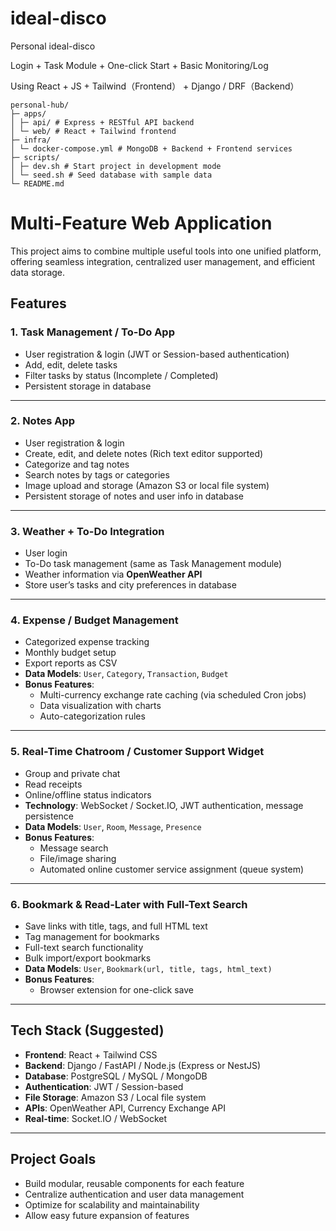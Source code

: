 # ideal-disco

Personal ideal-disco

Login + Task Module + One-click Start + Basic Monitoring/Log

Using React + JS + Tailwind（Frontend） + Django / DRF（Backend）

```
personal-hub/
├─ apps/
│ ├─ api/ # Express + RESTful API backend
│ └─ web/ # React + Tailwind frontend
├─ infra/
│ └─ docker-compose.yml # MongoDB + Backend + Frontend services
├─ scripts/
│ ├─ dev.sh # Start project in development mode
│ └─ seed.sh # Seed database with sample data
└─ README.md
```

# Multi-Feature Web Application

This project aims to combine multiple useful tools into one unified platform, offering seamless integration, centralized
user management, and efficient data storage.

## Features

### 1. Task Management / To-Do App

- User registration & login (JWT or Session-based authentication)
- Add, edit, delete tasks
- Filter tasks by status (Incomplete / Completed)
- Persistent storage in database

---

### 2. Notes App

- User registration & login
- Create, edit, and delete notes (Rich text editor supported)
- Categorize and tag notes
- Search notes by tags or categories
- Image upload and storage (Amazon S3 or local file system)
- Persistent storage of notes and user info in database

---

### 3. Weather + To-Do Integration

- User login
- To-Do task management (same as Task Management module)
- Weather information via **OpenWeather API**
- Store user’s tasks and city preferences in database

---

### 4. Expense / Budget Management

- Categorized expense tracking
- Monthly budget setup
- Export reports as CSV
- **Data Models**: `User`, `Category`, `Transaction`, `Budget`
- **Bonus Features**:
    - Multi-currency exchange rate caching (via scheduled Cron jobs)
    - Data visualization with charts
    - Auto-categorization rules

---

### 5. Real-Time Chatroom / Customer Support Widget

- Group and private chat
- Read receipts
- Online/offline status indicators
- **Technology**: WebSocket / Socket.IO, JWT authentication, message persistence
- **Data Models**: `User`, `Room`, `Message`, `Presence`
- **Bonus Features**:
    - Message search
    - File/image sharing
    - Automated online customer service assignment (queue system)

---

### 6. Bookmark & Read-Later with Full-Text Search

- Save links with title, tags, and full HTML text
- Tag management for bookmarks
- Full-text search functionality
- Bulk import/export bookmarks
- **Data Models**: `User`, `Bookmark(url, title, tags, html_text)`
- **Bonus Features**:
    - Browser extension for one-click save

---

## Tech Stack (Suggested)

- **Frontend**: React + Tailwind CSS
- **Backend**: Django / FastAPI / Node.js (Express or NestJS)
- **Database**: PostgreSQL / MySQL / MongoDB
- **Authentication**: JWT / Session-based
- **File Storage**: Amazon S3 / Local file system
- **APIs**: OpenWeather API, Currency Exchange API
- **Real-time**: Socket.IO / WebSocket

---

## Project Goals

- Build modular, reusable components for each feature
- Centralize authentication and user data management
- Optimize for scalability and maintainability
- Allow easy future expansion of features

